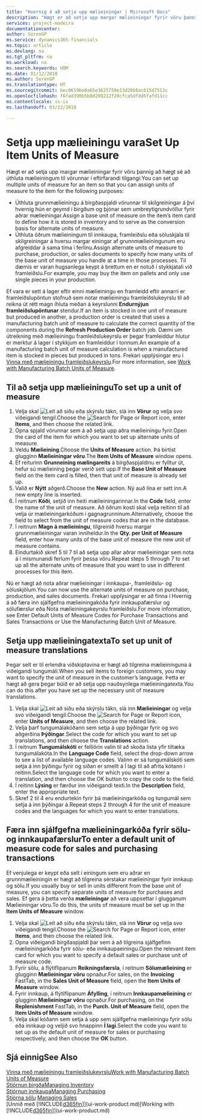 ```yaml
---
title: "Hvernig á að setja upp mælieiningar | Microsoft Docs"
description: "Hægt er að setja upp margar mælieiningar fyrir vöru þannig að hægt sé að úthluta mælieiningum á vöruna."
services: project-madeira
documentationcenter: 
author: SorenGP
ms.service: dynamics365-financials
ms.topic: article
ms.devlang: na
ms.tgt_pltfrm: na
ms.workload: na
ms.search.keywords: UOM
ms.date: 01/12/2018
ms.author: SorenGP
ms.translationtype: HT
ms.sourcegitcommit: bec0619be0a65e3625759e13d2866ac615d7513c
ms.openlocfilehash: f6fad390b5b8d209212f20cfca5dfdd5fafd11cc
ms.contentlocale: is-is
ms.lasthandoff: 03/22/2018

---
```

# <a name="set-up-item-units-of-measure"></a><span data-ttu-id="d0bb6-103">Setja upp mælieiningu vara</span><span class="sxs-lookup"><span data-stu-id="d0bb6-103">Set Up Item Units of Measure</span></span>
<span data-ttu-id="d0bb6-104">Hægt er að setja upp margar mælieiningar fyrir vöru þannig að hægt sé að úthluta mælieiningum til vörunnar í eftirfarandi tilgangi:</span><span class="sxs-lookup"><span data-stu-id="d0bb6-104">You can set up multiple units of measure for an item so that you can assign units of measure to the item for the following purposes:</span></span>

- <span data-ttu-id="d0bb6-105">Úthluta grunnmælieiningu á birgðaspjaldi vörunnar til skilgreiningar á því hvernig hún er geymd í birgðum og þjónar sem umbreytigrundvöllur fyrir aðrar mælieiningar.</span><span class="sxs-lookup"><span data-stu-id="d0bb6-105">Assign a base unit of measure on the item’s item card to define how it is stored in inventory and to serve as the conversion basis for alternate units of measure.</span></span>
- <span data-ttu-id="d0bb6-106">Úthluta öðrum mælieiningum til innkaupa, framleiðslu eða söluskjala til skilgreiningar á hversu margar einingar af grunnmælieiningunum eru afgreiddar á sama tíma í ferlinu.</span><span class="sxs-lookup"><span data-stu-id="d0bb6-106">Assign alternate units of measure to purchase, production, or sales documents to specify how many units of the base unit of measure you handle at a time in those processes.</span></span> <span data-ttu-id="d0bb6-107">Til dæmis er varan hugsanlega keypt á brettum en er notuð í stykkjatali við framleiðslu.</span><span class="sxs-lookup"><span data-stu-id="d0bb6-107">For example, you may buy the item on pallets and only use single pieces in your production.</span></span>

<span data-ttu-id="d0bb6-108">Ef vara er sett á lager eftir einni mælieiningu en framleidd eftir annarri er framleiðslupöntun stofnuð sem notar mælieiningu framleiðslukeyrslu til að reikna út rétt magn íhluta meðan á keyrslunni **Endurnýjun framleiðslupöntunar** stendur.</span><span class="sxs-lookup"><span data-stu-id="d0bb6-108">If an item is stocked in one unit of measure but produced in another, a production order is created that uses a manufacturing batch unit of measure to calculate the correct quantity of the components during the **Refresh Production Order** batch job.</span></span> <span data-ttu-id="d0bb6-109">Dæmi um útreikning með mælieiningu framleiðslukeyrslu er þegar framleiddur hlutur er merktur á lager í stykkjum en framleiddur í tonnum.</span><span class="sxs-lookup"><span data-stu-id="d0bb6-109">An example of a manufacturing batch unit of measure calculation is when a manufactured item is stocked in pieces but produced in tons.</span></span> <span data-ttu-id="d0bb6-110">Frekari upplýsingar eru í [Vinna með mælieiningu framleiðslukeyrslu](production-how-to-use-the-manufacturing-batch-unit-of-measure.md).</span><span class="sxs-lookup"><span data-stu-id="d0bb6-110">For more information, see [Work with Manufacturing Batch Units of Measure](production-how-to-use-the-manufacturing-batch-unit-of-measure.md).</span></span>

## <a name="to-set-up-a-unit-of-measure"></a><span data-ttu-id="d0bb6-111">Til að setja upp mælieiningu</span><span class="sxs-lookup"><span data-stu-id="d0bb6-111">To set up a unit of measure</span></span>
1. <span data-ttu-id="d0bb6-112">Velja skal ![Leit að síðu eða skýrslu](media/ui-search/search_small.png "Leit að síðu eða skýrslu táknið") tákn, slá inn **Vörur** og velja svo viðeigandi tengil.</span><span class="sxs-lookup"><span data-stu-id="d0bb6-112">Choose the ![Search for Page or Report](media/ui-search/search_small.png "Search for Page or Report icon") icon, enter **Items**, and then choose the related link.</span></span>
2. <span data-ttu-id="d0bb6-113">Opna spjald vörunnar sem á að setja upp aðra mælieiningu fyrir.</span><span class="sxs-lookup"><span data-stu-id="d0bb6-113">Open the card of the item for which you want to set up alternate units of measure.</span></span>
3. <span data-ttu-id="d0bb6-114">Veldu **Mælieining**.</span><span class="sxs-lookup"><span data-stu-id="d0bb6-114">Choose the **Units of Measure** action.</span></span> <span data-ttu-id="d0bb6-115">Þá birtist glugginn **Mælieiningar vöru**.</span><span class="sxs-lookup"><span data-stu-id="d0bb6-115">The **Item Units of Measure** window opens.</span></span>
4. <span data-ttu-id="d0bb6-116">Ef reiturinn **Grunneining mælingareits** á birgðaspjaldinu er fylltur út, hefur sú mælieining þegar verið sett upp.</span><span class="sxs-lookup"><span data-stu-id="d0bb6-116">If the **Base Unit of Measure** field on the item card is filled, then that unit of measure is already set up.</span></span>
5. <span data-ttu-id="d0bb6-117">Valið er **Nýtt** aðgerð.</span><span class="sxs-lookup"><span data-stu-id="d0bb6-117">Choose the **New** action.</span></span> <span data-ttu-id="d0bb6-118">Ný auð lína er sett inn.</span><span class="sxs-lookup"><span data-stu-id="d0bb6-118">A new empty line is inserted.</span></span>
6. <span data-ttu-id="d0bb6-119">Í reitnum **Kóði**, setjið inn heiti mælieiningarinnar.</span><span class="sxs-lookup"><span data-stu-id="d0bb6-119">In the **Code** field, enter the name of the unit of measure.</span></span> <span data-ttu-id="d0bb6-120">Að öðrum kosti skal velja reitinn til að velja úr mælieiningarkóðum í gagnagrunninum.</span><span class="sxs-lookup"><span data-stu-id="d0bb6-120">Alternatively, choose the field to select from the unit of measure codes that are in the database.</span></span>
7. <span data-ttu-id="d0bb6-121">Í reitnum **Magn á mælieiningu**, tilgreinið hversu margar grunnmælieiningar varan inniheldur.</span><span class="sxs-lookup"><span data-stu-id="d0bb6-121">In the **Qty. per Unit of Measure** field, enter how many units of the base unit of measure the new unit of measure contains.</span></span>
8. <span data-ttu-id="d0bb6-122">Eindurtakið skref 5 til 7 til að setja upp allar aðrar mælieiningar sem nota á í mismunandi ferlum fyrir þessa vöru.</span><span class="sxs-lookup"><span data-stu-id="d0bb6-122">Repeat steps 5 through 7 to set up all the alternate units of measure that you want to use in different processes for this item.</span></span>

<span data-ttu-id="d0bb6-123">Nú er hægt að nota aðrar mælieiningar í innkaupa-, framleiðslu- og söluskjölum.</span><span class="sxs-lookup"><span data-stu-id="d0bb6-123">You can now use the alternate units of measure on purchase, production, and sales documents.</span></span> <span data-ttu-id="d0bb6-124">Frekari upplýsingar er að finna í Hvernig á að færa inn sjálfgefna mælieiningakóða fyrir innkaupafærslur og sölufærslur eða Nota mælieiningakeyrslu framleiðslu.</span><span class="sxs-lookup"><span data-stu-id="d0bb6-124">For more information, see Enter Default Units of Measure Codes for Purchase Transactions and Sales Transactions or Use the Manufacturing Batch Unit of Measure.</span></span>

## <a name="to-set-up-unit-of-measure-translations"></a><span data-ttu-id="d0bb6-125">Setja upp mælieiningatexta</span><span class="sxs-lookup"><span data-stu-id="d0bb6-125">To set up unit of measure translations</span></span>
<span data-ttu-id="d0bb6-126">Þegar selt er til erlendra viðskiptavina er hægt að tilgreina mælieininguna á viðeigandi tungumáli.</span><span class="sxs-lookup"><span data-stu-id="d0bb6-126">When you sell items to foreign customers, you may want to specify the unit of measure in the customer’s language.</span></span> <span data-ttu-id="d0bb6-127">Þetta er hægt að gera þegar búið er að setja upp nauðsynlega mælieiningatexta.</span><span class="sxs-lookup"><span data-stu-id="d0bb6-127">You can do this after you have set up the necessary unit of measure translations.</span></span>

1. <span data-ttu-id="d0bb6-128">Velja skal ![Leit að síðu eða skýrslu](media/ui-search/search_small.png "Leit að síðu eða skýrslu táknið") tákn, slá inn **Mælieiningar** og velja svo viðeigandi tengil.</span><span class="sxs-lookup"><span data-stu-id="d0bb6-128">Choose the ![Search for Page or Report](media/ui-search/search_small.png "Search for Page or Report icon") icon, enter **Units of Measure**, and then choose the related link.</span></span>
2. <span data-ttu-id="d0bb6-129">Velja þarf tungumálakóðann sem setja á upp þýðingar fyrir og svo aðgerðina **Þýðingar**.</span><span class="sxs-lookup"><span data-stu-id="d0bb6-129">Select the code for which you want to set up translations, and then choose the **Translations** action.</span></span>
3. <span data-ttu-id="d0bb6-130">Í reitnum **Tungumálskóti** er felliörin valin til að skoða lista yfir tiltæka tungumálakóta.</span><span class="sxs-lookup"><span data-stu-id="d0bb6-130">In the **Language Code** field, select the drop-down arrow to see a list of available language codes.</span></span> <span data-ttu-id="d0bb6-131">Valinn er sá tungumálskóti sem setja á inn þýðingu fyrir og síðan er smellt á Í lagi til að afrita kótann í reitinn.</span><span class="sxs-lookup"><span data-stu-id="d0bb6-131">Select the language code for which you want to enter a translation, and then choose the OK button to copy the code to the field.</span></span>
4. <span data-ttu-id="d0bb6-132">Í reitinn **Lýsing** er færður inn viðeigandi texti.</span><span class="sxs-lookup"><span data-stu-id="d0bb6-132">In the **Description** field, enter the appropriate text.</span></span>
5. <span data-ttu-id="d0bb6-133">Skref 2 til 4 eru endurtekin fyrir þá mælieiningarkóða og tungumál sem setja á inn þýðingar á.</span><span class="sxs-lookup"><span data-stu-id="d0bb6-133">Repeat steps 2 through 4 for the unit of measure codes and the languages for which you want to enter translations.</span></span>

## <a name="to-enter-a-default-unit-of-measure-code-for-sales-and-purchasing-transactions"></a><span data-ttu-id="d0bb6-134">Færa inn sjálfgefna mælieiningarkóða fyrir sölu- og innkaupafærslur</span><span class="sxs-lookup"><span data-stu-id="d0bb6-134">To enter a default unit of measure code for sales and purchasing transactions</span></span>
<span data-ttu-id="d0bb6-135">Ef venjulega er keypt eða selt í einingum sem eru aðrar en grunnmælieiningin er hægt að tilgreina sérstakar mælieiningar fyrir innkaup og sölu.</span><span class="sxs-lookup"><span data-stu-id="d0bb6-135">If you usually buy or sell in units different from the base unit of measure, you can specify separate units of measure for purchases and sales.</span></span> <span data-ttu-id="d0bb6-136">Ef gera á þetta verða  **mælieiningar** að vera uppsettar í glugganum  Mælieiningar vöru.</span><span class="sxs-lookup"><span data-stu-id="d0bb6-136">To do this, the units of measure must be set up in the **Item Units of Measure** window.</span></span>

1. <span data-ttu-id="d0bb6-137">Velja skal ![Leit að síðu eða skýrslu](media/ui-search/search_small.png "Leit að síðu eða skýrslu táknið") tákn, slá inn **Vörur** og velja svo viðeigandi tengil.</span><span class="sxs-lookup"><span data-stu-id="d0bb6-137">Choose the ![Search for Page or Report](media/ui-search/search_small.png "Search for Page or Report icon") icon, enter **Items**, and then choose the related link.</span></span>
2. <span data-ttu-id="d0bb6-138">Opna viðeigandi birgðaspjaldi þar sem á að tilgreina sjálfgefinn mælieiningarkóða fyrir sölu- eða innkaupaeiningu.</span><span class="sxs-lookup"><span data-stu-id="d0bb6-138">Open the relevant item card for which you want to specify a default sales or purchase unit of measure code.</span></span>
3. <span data-ttu-id="d0bb6-139">Fyrir sölu, á flýtiflipanum **Reikningsfærsla**, í reitnum **Sölumælieining** er glugginn **Mælieiningar vöru** opnaður.</span><span class="sxs-lookup"><span data-stu-id="d0bb6-139">For sales, on the **Invoicing** FastTab, in the **Sales Unit of Measure** field, open the **Item Units of Measure** window.</span></span>
4. <span data-ttu-id="d0bb6-140">Fyrir innkaup, á flýtiflipanum **Áfylling**, í reitnum **Innkaupamælieining** er glugginn **Mælieiningar vöru** opnaður.</span><span class="sxs-lookup"><span data-stu-id="d0bb6-140">For purchasing, on the **Replenishment** FastTab, in the **Purch. Unit of Measure** field, open the **Item Units of Measure** window.</span></span>
5. <span data-ttu-id="d0bb6-141">Velja skal kóðann sem setja á upp sem sjálfgefna mælieiningu fyrir sölu eða innkaup og veljið svo hnappinn **Í lagi**.</span><span class="sxs-lookup"><span data-stu-id="d0bb6-141">Select the code you want to set up as the default unit of measure for sales or purchasing respectively, and then choose the **OK** button.</span></span>

## <a name="see-also"></a><span data-ttu-id="d0bb6-142">Sjá einnig</span><span class="sxs-lookup"><span data-stu-id="d0bb6-142">See Also</span></span>
[<span data-ttu-id="d0bb6-143">Vinna með mælieiningu framleiðslukeyrslu</span><span class="sxs-lookup"><span data-stu-id="d0bb6-143">Work with Manufacturing Batch Units of Measure</span></span>](production-how-to-use-the-manufacturing-batch-unit-of-measure.md)  
[<span data-ttu-id="d0bb6-144">Stjórnun birgða</span><span class="sxs-lookup"><span data-stu-id="d0bb6-144">Managing Inventory</span></span>](inventory-manage-inventory.md)  
[<span data-ttu-id="d0bb6-145">Stjórnun innkaupa</span><span class="sxs-lookup"><span data-stu-id="d0bb6-145">Managing Purchasing</span></span>](purchasing-manage-purchasing.md)  
<span data-ttu-id="d0bb6-146">[Stjórna sölu](sales-manage-sales.md)  </span><span class="sxs-lookup"><span data-stu-id="d0bb6-146">[Managing Sales](sales-manage-sales.md)  </span></span>  
<span data-ttu-id="d0bb6-147">[Unnið með [!INCLUDE[d365fin](includes/d365fin_md.md)]](ui-work-product.md)</span><span class="sxs-lookup"><span data-stu-id="d0bb6-147">[Working with [!INCLUDE[d365fin](includes/d365fin_md.md)]](ui-work-product.md)</span></span>

